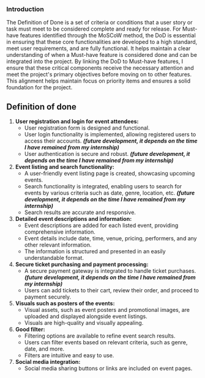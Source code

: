 ### Introduction

<span dir="">The Definition of Done is a set of criteria or conditions that a user story or task must meet to be considered complete and ready for release. For Must-have features identified through the MoSCoW method, the DoD is essential in ensuring that these core functionalities are developed to a high standard, meet user requirements, and are fully functional. It helps maintain a clear understanding of when a Must-have feature is considered done and can be integrated into the project. By linking the DoD to Must-have features, I ensure that these critical components receive the necessary attention and meet the project's primary objectives before moving on to other features. This alignment helps maintain focus on priority items and ensures a solid foundation for the project.</span>

## Definition of done

1. **User registration and login for event attendees:**
   * User registration form is designed and functional.
   * User login functionality is implemented, allowing registered users to access their accounts. **_(future development, it depends on the time I have remained from my internship)_**
   * User authentication is secure and robust. **_(future development, it depends on the time I have remained from my internship)_**
2. **Event listing and search functionality:**
   * A user-friendly event listing page is created, showcasing upcoming events.
   * Search functionality is integrated, enabling users to search for events by various criteria such as date, genre, location, etc. **_(future development, it depends on the time I have remained from my internship)_**
   * Search results are accurate and responsive.
3. **Detailed event descriptions and information:**
   * Event descriptions are added for each listed event, providing comprehensive information.
   * Event details include date, time, venue, pricing, performers, and any other relevant information.
   * The information is structured and presented in an easily understandable format.
4. **Secure ticket purchasing and payment processing:**
   * A secure payment gateway is integrated to handle ticket purchases. **_(future development, it depends on the time I have remained from my internship)_**
   * Users can add tickets to their cart, review their order, and proceed to payment securely.
5. **Visuals such as posters of the events:**
   * Visual assets, such as event posters and promotional images, are uploaded and displayed alongside event listings.
   * Visuals are high-quality and visually appealing.
6. **Good filter:**
   * Filtering options are available to refine event search results.
   * Users can filter events based on relevant criteria, such as genre, date, and more.
   * Filters are intuitive and easy to use.
7. **Social media integration:**
   * Social media sharing buttons or links are included on event pages.